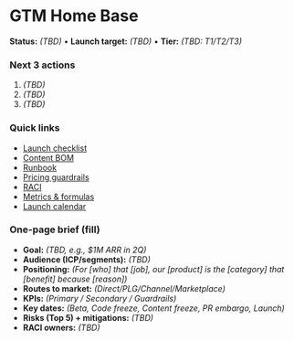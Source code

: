 # GTM Home Base

**Status:** _(TBD)_ • **Launch target:** _(TBD)_ • **Tier:** _(TBD: T1/T2/T3)_

### Next 3 actions
1. _(TBD)_
2. _(TBD)_
3. _(TBD)_

### Quick links
- [Launch checklist](./launch-checklist.md)
- [Content BOM](./content-bom.md)
- [Runbook](./runbook.md)
- [Pricing guardrails](./pricing-guardrails.md)
- [RACI](./raci.md)
- [Metrics & formulas](./metrics.md)
- [Launch calendar](./calendar.md)

### One-page brief (fill)
- **Goal:** _(TBD, e.g., $1M ARR in 2Q)_  
- **Audience (ICP/segments):** _(TBD)_  
- **Positioning:** _(For [who] that [job], our [product] is the [category] that [benefit] because [reason])_  
- **Routes to market:** _(Direct/PLG/Channel/Marketplace)_  
- **KPIs:** _(Primary / Secondary / Guardrails)_  
- **Key dates:** _(Beta, Code freeze, Content freeze, PR embargo, Launch)_  
- **Risks (Top 5) + mitigations:** _(TBD)_  
- **RACI owners:** _(TBD)_  
